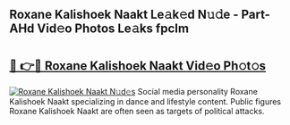 ## Roxane Kalishoek Naakt Le𝚊k𝚎d N𝚞𝚍e - Part-AHd Vid𝚎o Photos Le𝚊ks fpcIm

# <h2><a href="http://fb2k96.evod.top/?m=Roxane+Kalishoek+Naakt">🔗 👉🔴 Roxane Kalishoek Naakt Vid𝚎o Ph𝚘t𝚘s</a></h2>

[![Roxane Kalishoek Naakt N𝚞d𝚎s](https://i.imgur.com/8V9OHl7.gif)](http://fb2k96.evod.top/?m=Roxane+Kalishoek+Naakt)
Social media personality Roxane Kalishoek Naakt specializing in dance and lifestyle content. Public figures Roxane Kalishoek Naakt are often seen as targets of political attacks. 
